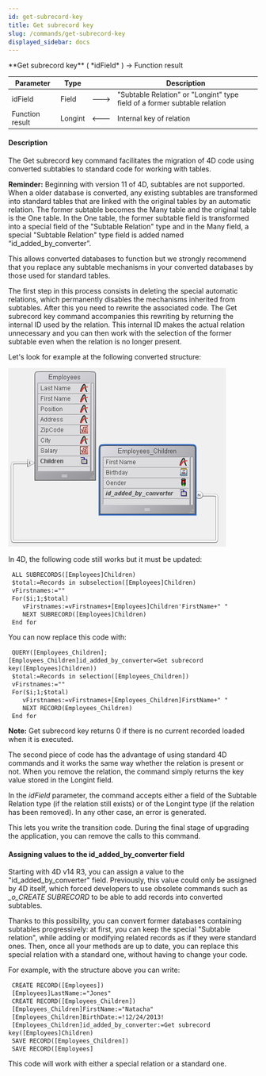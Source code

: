 ```yaml
---
id: get-subrecord-key
title: Get subrecord key
slug: /commands/get-subrecord-key
displayed_sidebar: docs
---
```


<!--REF #_command_.Get subrecord key.Syntax-->**Get subrecord key** ( *idField* ) -> Function result<!-- END REF-->
<!--REF #_command_.Get subrecord key.Params-->
| Parameter | Type |  | Description |
| --- | --- | --- | --- |
| idField | Field | &#x1F852; | "Subtable Relation" or "Longint" type field of a former subtable relation |
| Function result | Longint | &#x1F850; | Internal key of relation |

<!-- END REF-->

#### Description 

<!--REF #_command_.Get subrecord key.Summary-->The Get subrecord key command facilitates the migration of 4D code using converted subtables to standard code for working with tables.<!-- END REF-->

**Reminder:** Beginning with version 11 of 4D, subtables are not supported. When a older database is converted, any existing subtables are transformed into standard tables that are linked with the original tables by an automatic relation. The former subtable becomes the Many table and the original table is the One table. In the One table, the former subtable field is transformed into a special field of the "Subtable Relation" type and in the Many field, a special "Subtable Relation" type field is added named “id\_added\_by\_converter”. 

This allows converted databases to function but we strongly recommend that you replace any subtable mechanisms in your converted databases by those used for standard tables. 

The first step in this process consists in deleting the special automatic relations, which permanently disables the mechanisms inherited from subtables. After this you need to rewrite the associated code. The Get subrecord key command accompanies this rewriting by returning the internal ID used by the relation. This internal ID makes the actual relation unnecessary and you can then work with the selection of the former subtable even when the relation is no longer present. 

Let's look for example at the following converted structure: 

![](../assets/en/commands/pict473713.en.png)

In 4D, the following code still works but it must be updated:

```4d
 ALL SUBRECORDS([Employees]Children)
 $total:=Records in subselection([Employees]Children)
 vFirstnames:=""
 For($i;1;$total)
    vFirstnames:=vFirstnames+[Employees]Children'FirstName+" "
    NEXT SUBRECORD([Employees]Children)
 End for
```

You can now replace this code with:

```4d
 QUERY([Employees_Children];[Employees_Children]id_added_by_converter=Get subrecord key([Employees]Children))
 $total:=Records in selection([Employees_Children])
 vFirstnames:=""
 For($i;1;$total)
    vFirstnames:=vFirstnames+[Employees_Children]FirstName+" "
    NEXT RECORD(Employees_Children)
 End for
```

**Note:** Get subrecord key returns 0 if there is no current recorded loaded when it is executed.

The second piece of code has the advantage of using standard 4D commands and it works the same way whether the relation is present or not. When you remove the relation, the command simply returns the key value stored in the Longint field. 

In the *idField* parameter, the command accepts either a field of the Subtable Relation type (if the relation still exists) or of the Longint type (if the relation has been removed). In any other case, an error is generated.

This lets you write the transition code. During the final stage of upgrading the application, you can remove the calls to this command. 

#### Assigning values to the id\_added\_by\_converter field 

Starting with 4D v14 R3, you can assign a value to the "id\_added\_by\_converter" field. Previously, this value could only be assigned by 4D itself, which forced developers to use obsolete commands such as *\_o\_CREATE SUBRECORD* to be able to add records into converted subtables.

Thanks to this possibility, you can convert former databases containing subtables progressively: at first, you can keep the special "Subtable relation", while adding or modifying related records as if they were standard ones. Then, once all your methods are up to date, you can replace this special relation with a standard one, without having to change your code. 

For example, with the structure above you can write:

```4d
 CREATE RECORD([Employees])
 [Employees]LastName:="Jones"
 CREATE RECORD([Employees_Children])
 [Employees_Children]FirstName:="Natacha"
 [Employees_Children]BirthDate:=!12/24/2013!
 [Employees_Children]id_added_by_converter:=Get subrecord key([Employees]Children)
 SAVE RECORD([Employees_Children])
 SAVE RECORD([Employees]
```

This code will work with either a special relation or a standard one.
